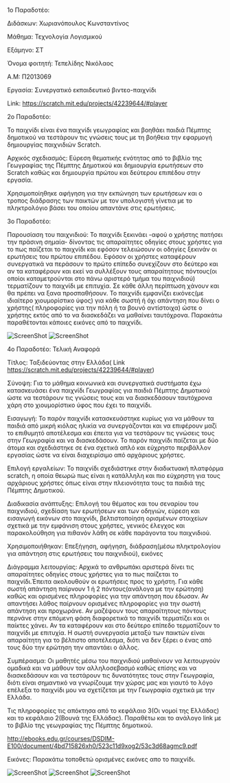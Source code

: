 
 1o Παραδοτέο: 
 
Διδάσκων: Χωριανόπουλος Κωνσταντίνος

Μάθημα: Τεχνολογία Λογισμικού

Εξάμηνο: ΣΤ

Όνομα φοιτητή: Τεπελίδης Νικόλαος

Α.Μ: Π2013069

Εργασία: Συνεργατικό εκπαιδευτικό βιντεο-παιχνίδι

Link: https://scratch.mit.edu/projects/42239644/#player



2ο Παραδοτέο:

Το παιχνίδι είναι ένα παιχνίδι γεωγραφίας και βοηθάει παιδιά Πέμπτης δημοτικού να τεστάρουν τις γνώσεις τους με τη βοήθεια την εφαρμογή δημιουργίας παιχνιδιών Scratch. 

Αρχικός σχεδιασμός: Εύρεση θεματικής ενότητας από το βιβλίο της Γεωγραφίας της Πέμπτης Δημοτικού και δημιουργία ερωτήσεων στο Scratch καθώς και δημιουργία πρώτου και δεύτερου επιπέδου στην εργασία.

Χρησιμοποίηθηκε αφήγηση για την εκπώνηση των ερωτήσεων και ο τροπος διάδρασης των παικτών με τον υπολογιστή γίνετια με το πληκτρολόγιο βάσει του οποίου απαντάνε στις ερωτήσεις.

3ο Παραδοτέο:

Παρουσίαση του παιχνιδιού: Το παιχνίδι ξεκινάει -αφού ο χρήστης πατήσει την πράσινη σημαία- δίνοντας τις απαραίτητες οδηγίες στους χρήστες για το πως παίζεται το παιχνίδι και εφόσον τελειώσουν οι οδηγίες ξεκινάν οι ερωτήσεις του πρώτου επιπέδου. Εφόσον οι χρήστες καταφέρουν συνεργατικά να περάσουν το πρώτο επίπεδο συνεχίζουν στο δεύτερο και αν τα καταφέρουν και εκεί να συλλέξουν τους απαραίτητους πόντους(οι οποίοι καταμετρούνται στο πάνω αριστερό τμήμα του παιχνιδιού) τερματίζουν το παιχνίδι με επιτυχία. Σε κάθε άλλη περίπτωση χάνουν και θα πρέπει να ξανα προσπαθήσουν. Το παιχνίδι εμφανίζει εικόνες(με ιδιαίτερο χιουμορίστικο ύφος) για κάθε σωστή ή όχι απάντηση που δίνει ο χρήστης( πληροφορίες για την πόλη ή τα βουνό αντίστοιχα) ώστε ο χρήστης εκτός από το να διασκεδάζει να μαθαίνει ταυτόχρονα. Παρακάτω παραθέτονται κάποιες εικόνες από το παιχνίδι.

![ScreenShot](https://raw.githubusercontent.com/courses-ionio/sw/master/projects_2016/%CE%A02013069/Screenshot_17.png)
![ScreenShot](https://raw.githubusercontent.com/courses-ionio/sw/master/projects_2016/%CE%A02013069/Screenshot_18.png)


4ο Παραδοτέο: Τελική Αναφορά

Τίτλος: Ταξιδεύοντας στην Ελλάδα( Link https://scratch.mit.edu/projects/42239644/#player)

Σύνοψη: Για το μάθημα κοινωνικά και συνεργατικά συστήματα έχω κατασκευάσει ένα παιχνίδι Γεωγραφίας για παιδιά Πέμπτης Δημοτικού ώστε να τεστάρουν τις γνώσεις τους και να διασκεδάσουν ταυτόχρονα χάρη στο χιουμορίστικο ύφος που έχει το παιχνίδι.

Εισαγωγή: Το παρόν παιχνίδι κατασκευάστηκε κυρίως για να μάθουν τα παιδιά από μικρή κιόλας ηλικία να συνεργάζονται και να επιφέρουν μαζί το επιθυμητό αποτέλεσμα και έπειτα για να τεστάρουν τις γνώσεις τους στην Γεωγραφία και να διασκεδάσουν. Το παρόν παιχνίδι παίζεται με δύο άτομα και σχεδιάστηκε σε ένα σχετικά απλό και εύχρηστο περιβάλλον εργασίας ώστε να είναι διαχειρίσιμο από αρχάριους χρήστες.

Επιλογή εργαλείων: Το παιχνίδι σχεδιάστηκε στην διαδικτυακή πλατφόρμα scratch, η οποία θεωρώ πως είναι η κατάλληλη και πιο εύχρηστη για τους αρχάριους χρήστες όπως είναι στην πλειονότητα τους τα παιδιά της Πέμπτης Δημοτικού.

Διαδικασία ανάπτυξης: Επιλογή του θέματος και του σεναρίου του παιχνιδιού, σχεδίαση των ερωτήσεων και των οδηγιών, εύρεση και εισαγωγή εικόνων στο παιχνίδι, βελτιστοποίηση ορισμένων στοιχείων σχετικά με την εμφάνιση στους χρήστες, γενικός έλεγχος και παρακολούθηση για πιθανόν λάθη σε κάθε παράγοντα του παιχνιδιού.

Χρησιμοποιήθηκαν: Επεξήγηση, αφήγηση, διάδραση(μέσω πληκτρολογίου για απάντηση στις ερωτήσεις του παιχνιδιού), εικόνες

Διάγραμμα λειτουργίας: Αρχικά το ανθρωπάκι αριστερά δίνει τις απαραίτητες οδηγίες στους χρήστες για το πως παίζεται το παιχνίδι.Έπειτα ακολουθούν οι ερωτήσεις προς το χρήστη. Για κάθε σωστή απάντηση παίρνουν 1 ή 2 πόντους(ανάλογα με την ερώτηση) καθώς και ορισμένες πληροφορίες για την απάντηση που έδωσαν. Αν απαντήσει λάθος παίρνουν ορισμένες πληροφορίες για την σωστή απάντηση και προχωράνε. Αν μαζέψουν τους απαραίτητους πόντους περνάνε στην επόμενη φάση διαφορετικά το παιχνίδι τερματίζει και οι παίκτες χάνει. Αν τα καταφέρουν και στο δεύτερο επίπεδο τερματίζουν το παιχνίδι με επιτυχία. Η σωστή συνεργασία μεταξύ των παικτών είναι απαραίτητη για το βέλτιστο αποτέλεσμα, διότι να δεν ξέρει ο ένας από τους δύο την ερώτηση την απαντάει ο άλλος.

Συμπέρασμα: Οι μαθητές μέσω του παιχνιδιού μαθαίνουν να λειτουργούν ομαδικά και να μάθουν τον αλληλοσεβασμό καθώς επίσης και να διασκεδάσουν και να τεστάρουν τις δυνατότητες τους στην Γεωγραφία, διότι είναι σημαντικό να γνωρίζουμε την χώρας μας και γιαυτό το λόγο επέλεξα το παιχνίδι μου να σχετίζεται με την Γεωγραφία σχετικά με την Ελλάδα.

Τις πληροφορίες τις απόκτησα από το κεφάλαιο 3(Οι νομοί της Ελλάδας) και το κεφάλαιο 2(Βουνά της Ελλάδας). Παραθέτω και το ανάλογο link με το βιβλίο της γεωγραφίας της Πέμπτης δημοτικού.

http://ebooks.edu.gr/courses/DSDIM-E100/document/4bd715826xh0/523c11d9xog2/53c3d68agmc9.pdf

Εικόνες: Παρακάτω τοποθετώ ορισμένες εικόνες απο το παιχνίδι.

![ScreenShot](https://raw.githubusercontent.com/courses-ionio/sw/master/projects_2016/%CE%A02013069/Screenshot_19.png)
![ScreenShot](https://raw.githubusercontent.com/courses-ionio/sw/master/projects_2016/%CE%A02013069/Screenshot_20.png)
![ScreenShot](https://raw.githubusercontent.com/courses-ionio/sw/master/projects_2016/%CE%A02013069/Screenshot_21.png)

